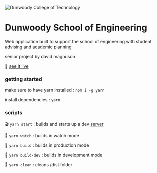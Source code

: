 ![Dunwoody College of Technology](https://www.google.com/url?sa=i&url=https%3A%2F%2Fwww.owler.com%2Fcompany%2Fdunwoody&psig=AOvVaw0_EbHgrS-_DSI0FDAPNTwy&ust=1613003347960000&source=images&cd=vfe&ved=0CAIQjRxqFwoTCICsy-6H3u4CFQAAAAAdAAAAABAD)

# Dunwoody School of Engineering

Web application built to support the school of engineering with student advising and academic planning

senior project by david magnuson

🚀 [see it live](https://dsoe.netlify.com)

### getting started

make sure to have yarn installed
: `npm i -g yarn`

install dependencies
: `yarn`

### scripts

🎬 `yarn start`
: builds and starts up a dev [server](http://localhost:8000)

👀 `yarn watch`
: builds in watch mode

🚀 `yarn build`
: builds in production mode

👷 `yarn build-dev`
: builds in development mode

🧼 `yarn clean`
: cleans /dist folder
